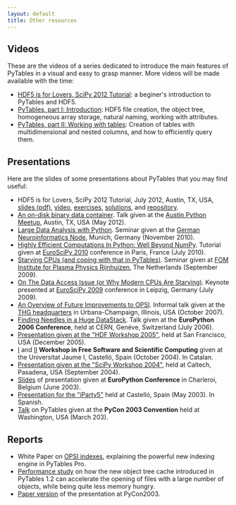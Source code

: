 ```yaml
---
layout: default
title: Other resources
---
```


Videos
------

These are the videos of a series dedicated to introduce the main
features of PyTables in a visual and easy to grasp manner. More videos
will be made available with the time:

-   [HDF5 is for Lovers, SciPy 2012
    Tutorial](http://www.youtube.com/watch?v=Nzx0HAd3FiI): a beginer's
    introduction to PyTables and HDF5.
-   [PyTables, part I:
    Introduction](http://showmedo.com/videos/video?name=1780000&fromSeriesID=178):
    HDF5 file creation, the object tree, homogeneous array storage,
    natural naming, working with attributes.
-   [PyTables, part II: Working with
    tables](http://showmedo.com/videos/video?name=1780010&fromSeriesID=178):
    Creation of tables with multidimensional and nested columns, and how
    to efficiently query them.

Presentations
-------------

Here are the slides of some presentations about PyTables that you may
find useful:

-   HDF5 is for Lovers, SciPy 2012 Tutorial, July 2012, Austin, TX, USA,
    [slides (pdf)](https://raw.github.com/scopatz/scipy2012/master/hdf5/scopatz_scipy2012_hdf5.pdf),
    [video](http://www.youtube.com/watch?v=Nzx0HAd3FiI),
    [exercises](https://github.com/scopatz/scipy2012/tree/master/hdf5/exer),
    [solutions](https://github.com/scopatz/scipy2012/tree/master/hdf5/sol),
    and [repository](https://github.com/scopatz/scipy2012).
-   [An on-disk binary data
    container](http://www.pytables.org/docs/PUG-Austin-2012-v3.pdf).
    Talk given at the [Austin Python
    Meetup](http://www.meetup.com/austinpython), Austin, TX, USA
    (May 2012).
-   [Large Data Analysis with
    Python](http://www.pytables.org/docs/LargeDataAnalysis.pdf). Seminar
    given at the [German Neuroinformatics Node](http://www.g-node.org),
    Munich, Germany (November 2010).
-   [Highly Efficient Computations In Python: Well Beyond
    NumPy](http://pytables.org/EuroSciPy2010/HighlyEfficientComputations.pdf).
    Tutorial given at [EuroSciPy
    2010](https://www.euroscipy.org/conference/euroscipy2010) conference
    in Paris, France (July 2010).
-   [Starving CPUs (and coping with that
    in PyTables)](http://www.pytables.org/docs/StarvingCPUs-PyTablesUsages.pdf).
    Seminar given at [FOM Institute for Plasma Physics
    Rijnhuizen](http://www.rijnhuizen.nl/), The Netherlands
    (September 2009).
-   [On The Data Access Issue (or Why Modern CPUs
    Are Starving)](http://www.pytables.org/docs/StarvingCPUs.pdf).
    Keynote presented at [EuroSciPy 2009](https://www.euroscipy.org/)
    conference in Leipzig, Germany (July 2009).
-   [An Overview of Future Improvements to
    OPSI](http://www.pytables.org/docs/THG-2007-PlansForNewOPSI.pdf).
    Informal talk given at the [THG
    headquarters](http://www.hdfgroup.org) in Urbana-Champaign,
    Illinois, USA (October 2007).
-   [Finding Needles in a Huge
    DataStack](http://www.pytables.org/docs/FindingNeedles.pdf). Talk
    given at the **EuroPython 2006 Conference**, held at CERN, Genève,
    Switzerland (July 2006).
-   [Presentation given at the "HDF Workshop
    2005"](http://www.pytables.org/docs/HDF_IX_Workshop.pdf), held at
    San Francisco, USA (December 2005).
-   [I](http://www.pytables.org/docs/taller-sf1-color.pdf) and
    [II](http://www.pytables.org/docs/taller-sf2-color.pdf) **Workshop
    in Free Software and Scientific Computing** given at the Universitat
    Jaume I, Castelló, Spain (October 2004). In Catalan.
-   [Presentation given at the "SciPy Workshop
    2004"](http://www.pytables.org/docs/SciPy04.pdf), held at Caltech,
    Pasadena, USA (September 2004).
-   [Slides](http://www.pytables.org/docs/EuroPython2003.pdf) of
    presentation given at **EuroPython Conference** in Charleroi,
    Belgium (June 2003).
-   [Presentation for the
    "iParty5"](http://www.pytables.org/docs/iparty2003.pdf) held at
    Castelló, Spain (May 2003). In Spanish.
-   [Talk](http://www.pytables.org/docs/pycon2003.pdf) on PyTables given
    at the **PyCon 2003 Convention** held at Washington, USA
    (March 203).

Reports
-------

-   White Paper on [OPSI
    indexes](http://www.pytables.org/docs/OPSI-indexes.pdf), explaining
    the powerful new indexing engine in PyTables Pro.
-   [Performance
    study](http://www.pytables.org/docs/NewObjectTreeCache.pdf) on how
    the new object tree cache introduced in PyTables 1.2 can accelerate
    the opening of files with a large number of objects, while being
    quite less memory hungry.
-   [Paper version](http://www.pytables.org/docs/pycon2003-paper.pdf) of
    the presentation at PyCon2003.



